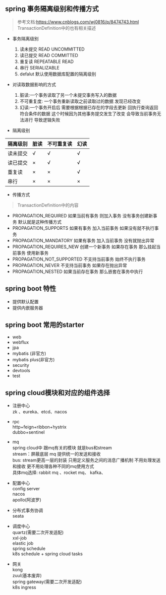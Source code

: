 ## spring 事务隔离级别和传播方式 
> 参考文档:https://www.cnblogs.com/wj0816/p/8474743.html
> TransactionDefinition中的也有相关描述   
* 事务隔离级别
    1. 读未提交 READ UNCOMMITTED
    2. 读已提交 READ COMMITTED
    3. 重复读 REPEATABLE READ
    4. 串行  SERIALIZABLE
    5. defalut 默认使用数据库配置的隔离级别  
* 对读取数据影响的方式
    1. 脏读:一个事务读取了另一个未提交事务写入的数据
    2. 不可重复度: 一个事务重新读取之前读取过的数据  发现已经改变
    3. 幻读:一个事务开启后 需要根据根据已存在的字段去更新 回执行查询返回符合条件的数据 这个时候因为其他事务提交发生了改变 会导致当前事务无法进行 导致逻辑失败


* 隔离级别

|隔离级别|脏读|不可重复读|幻读|
|------|---|--------|---|
|读未提交|√|√|√|
|读已提交|×|√|√|
|重复读|×|×|√|
|串行|×|×|×|

* 传播方式 
> TransactionDefinition中的内容  

* PROPAGATION_REQUIRED
  如果当前有事务 则加入事务  没有事务创建新事务      默认就是这种传播方式   
* PROPAGATION_SUPPORTS
  如果有事务 加入当前事务  如果没有就不执行事务    
* PROPAGATION_MANDATORY
  如果有事务 加入当前事务  没有就抛出异常  
* PROPAGATION_REQUIRES_NEW
  创建一个新事务 如果存在事务 那么挂起当前事务 使用新事务  
* PROPAGATION_NOT_SUPPORTED
  不支持当前事务 始终不执行事务  
* PROPAGATION_NEVER
  不支持当前事务 如果存在抛出异常 
* PROPAGATION_NESTED
  如果当前存在事务 那么嵌套在事务中执行



## spring boot 特性
* 提供默认配置
* 提供内嵌服务器

## spring boot 常用的starter 
* web
* webflux
* jpa
* mybatis (非官方)
* mybatis plus(非官方) 
* security
* devtools
* test 


## spring cloud模块和对应的组件选择 
* 注册中心  
    zk 、eureka、etcd、nacos  
  
* rpc   
    http+feign+ribbon+hystrix  
    dubbo+sentinel   
  
* mq   
    spring cloud中 跟mq有关的模块 就是bus和stream   
    stream：屏蔽底层 mq  提供统一的发送和接收   
    bus: stream更高一层的封装 只用定义服务之间的消息广播机制  不用处理发送和接收 更不用处理各种不同的mq使用方式   
    具体mq选择: rabbit mq 、rocket mq、 kafka、    
    
* 配置中心    
    config server   
    nacos    
    apollo(阿波罗)  
  
* 分布式事务协调  
    seata   
  
* 调度中心   
    quartz(需要二次开发适配)    
    xxl-job     
    elastic job     
    spring schedule    
    k8s schedule + spring cloud tasks     
      
    
* 网关   
    kong     
    zuul(基本废弃)   
    spring gateway(需要二次开发适配)     
    k8s ingress   
